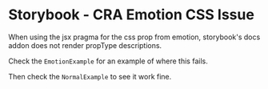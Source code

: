 # Storybook - CRA Emotion CSS Issue

When using the jsx pragma for the css prop from emotion, storybook's docs addon
does not render propType descriptions.

Check the `EmotionExample` for an example of where this fails.

Then check the `NormalExample` to see it work fine.
